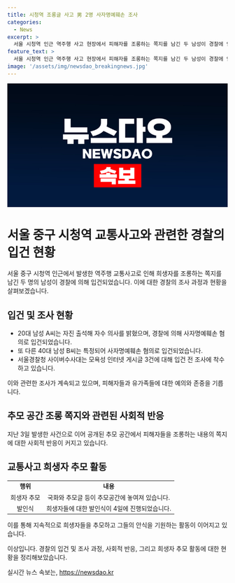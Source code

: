 ```yaml
---
title: 시청역 조롱글 사고 男 2명 사자명예훼손 조사
categories:
  - News
excerpt: >
  서울 시청역 인근 역주행 사고 현장에서 피해자를 조롱하는 쪽지를 남긴 두 남성이 경찰에 입건됐다. 20대 남성 A씨가 자진 출석한 뒤 자수 의사를 밝혔고, 40대 남성 B씨도 특정돼 사자명예훼손 혐의로 입건됐다. 이들은 추모 공간에서 희생자를 모욕하는 내용의 쪽지나 글을 작성했으며, 경찰은 관련된 인터넷 게시글에 대한 조사에도 착수했다. 현장에선 희생자를 추모하는 국화와 글이 마련돼 있으며, 지난 1일 역주행 차량으로 9명이 사망한 사고의 희생자들은 4일 발인식이 진행됐다. (출처: 이데일리)
feature_text: >
  서울 시청역 인근 역주행 사고 현장에서 피해자를 조롱하는 쪽지를 남긴 두 남성이 경찰에 입건됐다. 20대 남성 A씨가 자진 출석한 뒤 자수 의사를 밝혔고, 40대 남성 B씨도 특정돼 사자명예훼손 혐의로 입건됐다. 이들은 추모 공간에서 희생자를 모욕하는 내용의 쪽지나 글을 작성했으며, 경찰은 관련된 인터넷 게시글에 대한 조사에도 착수했다. 현장에선 희생자를 추모하는 국화와 글이 마련돼 있으며, 지난 1일 역주행 차량으로 9명이 사망한 사고의 희생자들은 4일 발인식이 진행됐다. (출처: 이데일리)
image: '/assets/img/newsdao_breakingnews.jpg'
---
```


<p><img src="/assets/img/newsdao_breakingnews.jpg" alt="pcversion 속보" /></p>

<h1>서울 중구 시청역 교통사고와 관련한 경찰의 입건 현황</h1>

<p data-ke-size="size16">서울 중구 시청역 인근에서 발생한 역주행 교통사고로 인해 희생자를 조롱하는 쪽지를 남긴 두 명의 남성이 경찰에 의해 입건되었습니다. 이에 대한 경찰의 조사 과정과 현황을 살펴보겠습니다.</p>

<h2 data-ke-size="size26">입건 및 조사 현황</h2>

<ul>
    <li>20대 남성 A씨는 자진 출석해 자수 의사를 밝혔으며, 경찰에 의해 사자명예훼손 혐의로 입건되었습니다.</li>
    <li>또 다른 40대 남성 B씨는 특정되어 사자명예훼손 혐의로 입건되었습니다.</li>
    <li>서울경찰청 사이버수사대는 모욕성 인터넷 게시글 3건에 대해 입건 전 조사에 착수하고 있습니다.</li>
</ul>

<p data-ke-size="size16">이와 관련한 조사가 계속되고 있으며, 피해자들과 유가족들에 대한 예의와 존중을 기릅니다.</p>

<h2 data-ke-size="size26">추모 공간 조롱 쪽지와 관련된 사회적 반응</h2>

<p data-ke-size="size16">지난 3일 발생한 사건으로 이어 공개된 추모 공간에서 피해자들을 조롱하는 내용의 쪽지에 대한 사회적 반응이 커지고 있습니다.</p>

<h2 data-ke-size="size26">교통사고 희생자 추모 활동</h2>

<table>
    <tr>
        <td style="text-align: center; height: 17px;"><b>행위</b></td>
        <td style="text-align: center; height: 17px;"><b>내용</b></td>
    </tr>
    <tr>
        <td style="text-align: center; height: 17px;">희생자 추모</td>
        <td style="text-align: center; height: 17px;">국화와 추모글 등이 추모공간에 놓여져 있습니다.</td>
    </tr>
    <tr>
        <td style="text-align: center; height: 17px;">발인식</td>
        <td style="text-align: center; height: 17px;">희생자들에 대한 발인식이 4일에 진행되었습니다.</td>
    </tr>
</table>

<p data-ke-size="size16">이를 통해 지속적으로 희생자들을 추모하고 그들의 안식을 기원하는 활동이 이어지고 있습니다.</p>

<p data-ke-size="size16">이상입니다. 경찰의 입건 및 조사 과정, 사회적 반응, 그리고 희생자 추모 활동에 대한 현황을 정리해보았습니다.</p>
실시간 뉴스 속보는, <a href="https://newsdao.kr" rel="dofollow">https://newsdao.kr</a>


